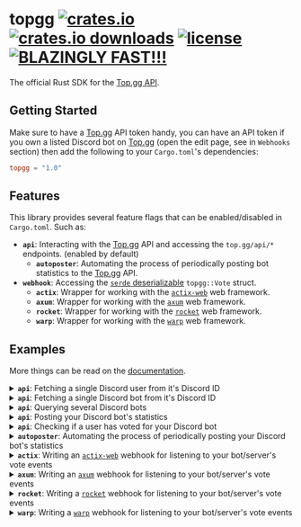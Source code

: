 # topgg [![crates.io][crates-io-image]][crates-io-url] [![crates.io downloads][crates-io-downloads-image]][crates-io-url] [![license][github-license-image]][github-license-url] [![BLAZINGLY FAST!!!][blazingly-fast-image]][blazingly-fast-url]

[crates-io-image]: https://img.shields.io/crates/v/topgg?style=flat-square
[crates-io-downloads-image]: https://img.shields.io/crates/d/topgg?style=flat-square
[crates-io-url]: https://crates.io/crates/topgg
[github-license-image]: https://img.shields.io/github/license/top-gg/rust-sdk?style=flat-square
[github-license-url]: https://github.com/top-gg/rust-sdk/blob/main/LICENSE
[blazingly-fast-image]: https://img.shields.io/badge/speed-BLAZINGLY%20FAST!!!%20%F0%9F%94%A5%F0%9F%9A%80%F0%9F%92%AA%F0%9F%98%8E-brightgreen.svg?style=flat-square
[blazingly-fast-url]: https://twitter.com/acdlite/status/974390255393505280
The official Rust SDK for the [Top.gg API](https://docs.top.gg).

## Getting Started

Make sure to have a [Top.gg](https://top.gg) API token handy, you can have an API token if you own a listed Discord bot on [Top.gg](https://top.gg) (open the edit page, see in `Webhooks` section) then add the following to your `Cargo.toml`'s dependencies:

```toml
topgg = "1.0"
```

## Features

This library provides several feature flags that can be enabled/disabled in `Cargo.toml`. Such as:

- **`api`**: Interacting with the [Top.gg](https://top.gg) API and accessing the `top.gg/api/*` endpoints. (enabled by default)
  - **`autoposter`**: Automating the process of periodically posting bot statistics to the [Top.gg](https://top.gg) API.
- **`webhook`**: Accessing the [`serde` deserializable](https://docs.rs/serde/latest/serde/de/trait.DeserializeOwned.html) `topgg::Vote` struct.
  - **`actix`**: Wrapper for working with the [`actix-web`](https://crates.io/crates/actix-web) web framework.
  - **`axum`**: Wrapper for working with the [`axum`](https://crates.io/crates/axum) web framework.
  - **`rocket`**: Wrapper for working with the [`rocket`](https://rocket.rs/) web framework.
  - **`warp`**: Wrapper for working with the [`warp`](https://crates.io/crates/warp) web framework.

## Examples

More things can be read on the [documentation](https://docs.rs/topgg).

<details>
<summary><b><code>api</code></b>: Fetching a single Discord user from it's Discord ID</summary>

```rust,no_run
use topgg::Client;

#[tokio::main]
async fn main() {
  let token = env!("TOPGG_TOKEN").to_owned();
  let client = Client::new(token);
  
  let user = client.get_user(661200758510977084u64).await.unwrap();
  
  assert_eq!(user.username, "null");
  assert_eq!(user.discriminator, "8626");
  assert_eq!(user.id, 661200758510977084u64);
  
  println!("{:?}", user);
}
```

</details>
<details>
<summary><b><code>api</code></b>: Fetching a single Discord bot from it's Discord ID</summary>

```rust,no_run
use topgg::Client;

#[tokio::main]
async fn main() {
  let token = env!("TOPGG_TOKEN").to_owned();
  let client = Client::new(token);
  
  let bot = client.get_bot(264811613708746752u64).await.unwrap();
  
  assert_eq!(bot.username, "Luca");
  assert_eq!(bot.discriminator, "1375");
  assert_eq!(bot.id, 264811613708746752u64);
  
  println!("{:?}", bot);
}
```

</details>
<details>
<summary><b><code>api</code></b>: Querying several Discord bots</summary>

```rust,no_run
use topgg::{Client, Filter, Query};

#[tokio::main]
async fn main() {
  let token = env!("TOPGG_TOKEN").to_owned();
  let client = Client::new(token);
  
  // inputting a string searches a bot that matches that username
  for bot in client.get_bots("shiro").await.unwrap() {
    println!("{:?}", bot);
  }

  // advanced query with filters
  let filter = Filter::new()
    .username("shiro")
    .certified(true);

  let query = Query::new()
    .limit(250)
    .skip(50)
    .filter(filter);

  for bot in client.get_bots(query).await.unwrap() {
    println!("{:?}", bot);
  }
}
```

</details>
<details>
<summary><b><code>api</code></b>: Posting your Discord bot's statistics</summary>

```rust,no_run
use topgg::{Client, NewStats};

#[tokio::main]
async fn main() {
  let token = env!("TOPGG_TOKEN").to_owned();
  let client = Client::new(token);

  let server_count = 1234; // be TRUTHFUL!
  let shard_count = 10;

  let stats = NewStats::count_based(server_count, Some(shard_count));

  client.post_stats(stats).await.unwrap();
}
```

</details>
<details>
<summary><b><code>api</code></b>: Checking if a user has voted for your Discord bot</summary>

```rust,no_run
use topgg::Client;

#[tokio::main]
async fn main() {
  let token = env!("TOPGG_TOKEN").to_owned();
  let client = Client::new(token);

  if client.has_voted(661200758510977084u64).await.unwrap() {
    println!("checks out");
  }
}
```

</details>
<details>
<summary><b><code>autoposter</code></b>: Automating the process of periodically posting your Discord bot's statistics</summary>

In your `Cargo.toml`:

```toml
[dependencies]
topgg = { version = "1.0", features = ["autoposter"] }
```

In your code:

```rust,no_run
use topgg::{Autoposter, Client, NewStats};

#[tokio::main]
async fn main() {
  let token = env!("TOPGG_TOKEN").to_owned();
  let client = Client::new(token);

  // make sure to make this autoposter instance live
  // throughout most of the bot's lifetime to keep running!
  let autoposter = client.new_autoposter(1800);

  // ... then in some on ready/new guild event ...
  let server_count = 12345;
  let stats = NewStats::count_based(server_count, None);
  autoposter.feed(stats).await;
}
```

</details>
<details>
<summary><b><code>actix</code></b>: Writing an <a href="https://crates.io/crates/actix-web"><code>actix-web</code></a> webhook for listening to your bot/server's vote events</summary>

In your `Cargo.toml`:

```toml
[dependencies]
topgg = { version = "1.0", default-features = false, features = ["actix"] }
```

In your code:

```rust,no_run
use actix_web::{post, App, HttpServer, Responder};
use std::io;

#[post("/dblwebhook")]
async fn webhook(vote: topgg::IncomingVote) -> impl Responder {
  match vote.authenticate(env!("TOPGG_WEBHOOK_PASSWORD")) {
    Some(vote) => /* your application logic here... */,
    _ => /* handle 401 here... */,
  }
}

#[tokio::main]
async fn main() -> io::Result<()> {
  HttpServer::new(|| {
    App::new().service(webhook)
  })
  .bind(("127.0.0.1", 8080))?
  .run()
  .await
}
```

</details>
<details>
<summary><b><code>axum</code></b>: Writing an <a href="https://crates.io/crates/axum"><code>axum</code></a> webhook for listening to your bot/server's vote events</summary>

In your `Cargo.toml`:

```toml
[dependencies]
topgg = { version = "1.0", default-features = false, features = ["axum"] }
```

In your code:

```rust,no_run
use axum::{Router, Server};
use std::net::SocketAddr;

struct MyVoteHandler {}

#[async_trait::async_trait]
impl topgg::VoteHandler for MyVoteHandler {
  async fn voted(&self, vote: topgg::Vote) {
    // your application logic here
  }
}

#[tokio::main]
async fn main() {
  let password = env!("TOPGG_WEBHOOK_PASSWORD").to_owned();
  let state = MyVoteHandler {};
  
  let app = Router::new()
    .nest("/dblwebhook", topgg::axum::webhook(password, state));
  
  let addr = SocketAddr::from(([127, 0, 0, 1], 3000));

  Server::bind(&addr)
    .serve(app.into_make_service())
    .await
    .unwrap();
}
```

</details>
<details>
<summary><b><code>rocket</code></b>: Writing a <a href="https://rocket.rs"><code>rocket</code></a> webhook for listening to your bot/server's vote events</summary>

In your `Cargo.toml`:

```toml
[dependencies]
topgg = { version = "1.0", default-features = false, features = ["rocket"] }
```

In your code:

```rust,no_run
#![feature(proc_macro_hygiene, decl_macro)]

#[macro_use]
extern crate rocket;

use rocket::http::Status;

#[post("/", data = "<vote>")]
fn webhook(vote: topgg::IncomingVote) -> Status {
  match vote.authenticate(env!("TOPGG_WEBHOOK_PASSWORD")) {
    Some(vote) => /* your application logic here... */,
    _ => /* handle 401 here... */,
  }
}

fn main() {
  rocket::ignite()
    .mount("/dblwebhook", routes![webhook])
    .launch();
}
```

</details>
<details>
<summary><b><code>warp</code></b>: Writing a <a href="https://crates.io/crates/warp"><code>warp</code></a> webhook for listening to your bot/server's vote events</summary>

In your `Cargo.toml`:

```toml
[dependencies]
topgg = { version = "1.0", default-features = false, features = ["warp"] }
```

In your code:

```rust,no_run
struct MyVoteHandler {}

#[async_trait::async_trait]
impl topgg::VoteHandler for MyVoteHandler {
  async fn voted(&self, vote: topgg::Vote) {
    // your application logic here
  }
}

#[tokio::main]
async fn main() {
  let password = env!("TOPGG_WEBHOOK_PASSWORD").to_owned();
  let state = MyVoteHandler {};
  
  // POST /dblwebhook
  let webhook = topgg::warp::webhook("dblwebhook", password, state);   
  let routes = warp::post().and(webhook);

  warp::serve(routes).run(([127, 0, 0, 1], 3030)).await;
}
```

</details>